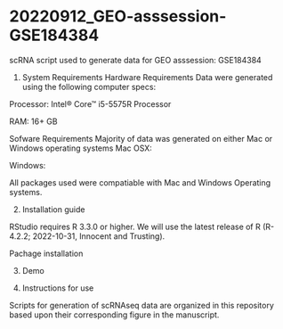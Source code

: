 # 20220912_GEO-asssession-GSE184384 
scRNA script used to generate data for GEO asssession: GSE184384

1. System Requirements
Hardware Requirements
Data were generated using the following computer specs:

  Processor: Intel® Core™ i5-5575R Processor
  
  RAM: 16+ GB
  

Sofware Requirements
Majority of data was generated on either Mac or Windows operating systems
Mac OSX:

Windows:

All packages used were compatiable with Mac and Windows Operating systems.

2. Installation guide

RStudio requires R 3.3.0 or higher. We will use the latest release of R (R-4.2.2; 2022-10-31, Innocent and Trusting).

Pachage installation




3. Demo

4. Instructions for use

Scripts for generation of scRNAseq data are organized in this repository based upon their corresponding figure in the manuscript. 
